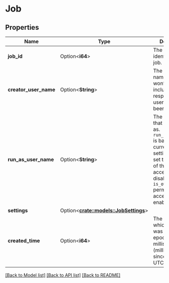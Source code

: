 # Job

## Properties

Name | Type | Description | Notes
------------ | ------------- | ------------- | -------------
**job_id** | Option<**i64**> | The canonical identifier for this job. | [optional]
**creator_user_name** | Option<**String**> | The creator user name. This field won’t be included in the response if the user has already been deleted. | [optional]
**run_as_user_name** | Option<**String**> | The user name that the job runs as. `run_as_user_name` is based on the current job settings, and is set to the creator of the job if job access control is disabled, or the `is_owner` permission if job access control is enabled. | [optional]
**settings** | Option<[**crate::models::JobSettings**](JobSettings.md)> |  | [optional]
**created_time** | Option<**i64**> | The time at which this job was created in epoch milliseconds (milliseconds since 1/1/1970 UTC). | [optional]

[[Back to Model list]](../README.md#documentation-for-models) [[Back to API list]](../README.md#documentation-for-api-endpoints) [[Back to README]](../README.md)



